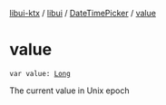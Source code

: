 [libui-ktx](../../index.md) / [libui](../index.md) / [DateTimePicker](index.md) / [value](./value.md)

# value

`var value: `[`Long`](https://kotlinlang.org/api/latest/jvm/stdlib/kotlin/-long/index.html)

The current value in Unix epoch


